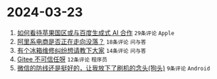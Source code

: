 # 2024-03-23

1. [如何看待苹果国区或与百度生成式 AI 合作](https://www.v2ex.com/t/1026254) `29条评论` `Apple`
1. [阿里系电商是否正在走向没落？](https://www.v2ex.com/t/1026269) `18条评论` `问与答`
1. [有个冰箱维修纠纷想请教下大家](https://www.v2ex.com/t/1026260) `14条评论` `问与答`
1. [Gitee 不可信任呀](https://www.v2ex.com/t/1026261) `12条评论` `程序员`
1. [微信的防线还是挺好的，让我放下了刷机的念头(狗头)](https://www.v2ex.com/t/1026262) `9条评论` `Android`

